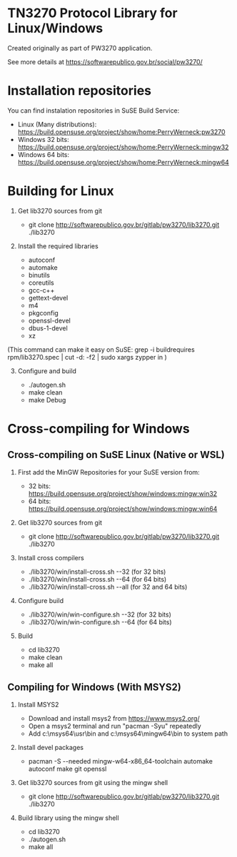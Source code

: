 TN3270 Protocol Library for Linux/Windows
=========================================

Created originally as part of PW3270 application.

See more details at https://softwarepublico.gov.br/social/pw3270/

Installation repositories
=========================

 You can find instalation repositories in SuSE Build Service:

 * Linux (Many distributions): https://build.opensuse.org/project/show/home:PerryWerneck:pw3270
 * Windows 32 bits: https://build.opensuse.org/project/show/home:PerryWerneck:mingw32
 * Windows 64 bits: https://build.opensuse.org/project/show/home:PerryWerneck:mingw64

Building for Linux
==================

1. Get lib3270 sources from git

	* git clone http://softwarepublico.gov.br/gitlab/pw3270/lib3270.git ./lib3270

2. Install the required libraries

	* autoconf
	* automake
	* binutils
	* coreutils
	* gcc-c++
	* gettext-devel
	* m4
	* pkgconfig
	* openssl-devel
	* dbus-1-devel
	* xz

(This command can make it easy on SuSE: grep -i buildrequires rpm/lib3270.spec | cut -d: -f2 | sudo xargs zypper in )

3. Configure and build

	* ./autogen.sh
	* make clean
	* make Debug


Cross-compiling for Windows
===========================

Cross-compiling on SuSE Linux (Native or WSL)
---------------------------------------------

1. First add the MinGW Repositories for your SuSE version from:

	* 32 bits: https://build.opensuse.org/project/show/windows:mingw:win32
	* 64 bits: https://build.opensuse.org/project/show/windows:mingw:win64

2. Get lib3270 sources from git

	* git clone http://softwarepublico.gov.br/gitlab/pw3270/lib3270.git ./lib3270

3. Install cross compilers

	* ./lib3270/win/install-cross.sh --32 (for 32 bits)
	* ./lib3270/win/install-cross.sh --64 (for 64 bits)
	* ./lib3270/win/install-cross.sh --all (for 32 and 64 bits)

3. Configure build

	* ./lib3270/win/win-configure.sh --32 (for 32 bits)
	* ./lib3270/win/win-configure.sh --64 (for 64 bits)

4. Build

	* cd lib3270
	* make clean
	* make all


Compiling for Windows (With MSYS2)
----------------------------------

1. Install MSYS2 

	* Download and install msys2 from https://www.msys2.org/
	* Open a msys2 terminal and run "pacman -Syu" repeatedly
	* Add c:\msys64\usr\bin and c:\msys64\mingw64\bin to system path

2. Install devel packages

	* pacman -S --needed mingw-w64-x86_64-toolchain automake autoconf make git openssl

3. Get lib3270 sources from git using the mingw shell

	* git clone http://softwarepublico.gov.br/gitlab/pw3270/lib3270.git ./lib3270

4. Build library using the mingw shell

	* cd lib3270
	* ./autogen.sh
	* make all


